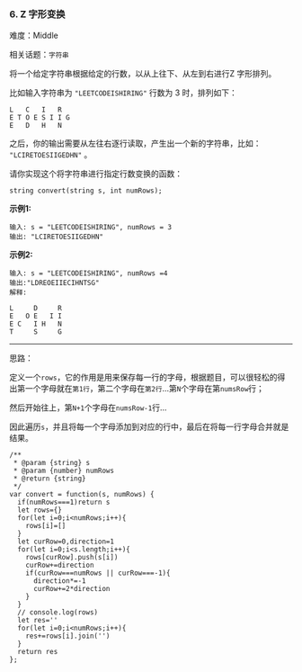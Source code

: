 ### 6. Z 字形变换

难度：Middle

相关话题：`字符串`

将一个给定字符串根据给定的行数，以从上往下、从左到右进行Z 字形排列。



比如输入字符串为  `"LEETCODEISHIRING"` 行数为 3 时，排列如下：



```
L   C   I   R
E T O E S I I G
E   D   H   N
```


之后，你的输出需要从左往右逐行读取，产生出一个新的字符串，比如： `"LCIRETOESIIGEDHN"` 。



请你实现这个将字符串进行指定行数变换的函数：



```
string convert(string s, int numRows);
```


**示例1:** 



```
输入: s = "LEETCODEISHIRING", numRows = 3
输出: "LCIRETOESIIGEDHN"
```


**示例2:** 



```
输入: s = "LEETCODEISHIRING", numRows =4
输出:"LDREOEIIECIHNTSG"
解释:

L     D     R
E   O E   I I
E C   I H   N
T     S     G
```



-----

思路：

定义一个`rows`，它的作用是用来保存每一行的字母，根据题目，可以很轻松的得出第一个字母就在`第1行`，第二个字母在`第2行`...第`N`个字母在第`numsRow`行；

然后开始往上，第`N+1`个字母在`numsRow-1`行...

因此遍历`s`，并且将每一个字母添加到对应的行中，最后在将每一行字母合并就是结果。

```
/**
 * @param {string} s
 * @param {number} numRows
 * @return {string}
 */
var convert = function(s, numRows) {
  if(numRows===1)return s
  let rows={}
  for(let i=0;i<numRows;i++){
    rows[i]=[]
  }
  let curRow=0,direction=1
  for(let i=0;i<s.length;i++){
    rows[curRow].push(s[i])
    curRow+=direction
    if(curRow===numRows || curRow===-1){
      direction*=-1
      curRow+=2*direction
    }
  }
  // console.log(rows)
  let res=''
  for(let i=0;i<numRows;i++){
    res+=rows[i].join('')
  }
  return res
};
```

